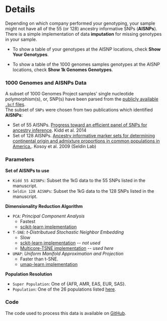 # Details

Depending on which company performed your genotyping, your sample might not have all of the 55 (or 128) ancestry informative SNPs (**AISNPs**). There is a simple implementation of data **imputation** for missing genotypes in your sample.

* To show a table of your genotypes at the AISNP locations, check **Show Your Genotypes**.

* To show a table of the 1000 genomes samples genotypes at the AISNP locations, check **Show 1k Genomes Genotypes**.

### 1000 Genomes and AISNPs Data

A subset of 1000 Genomes Project samples' single nucleotide polymorphism(s), or, SNP(s) have been parsed from the [publicly available `.bcf` files](ftp.1000genomes.ebi.ac.uk/vol1/ftp/release/20130502/supporting/bcf_files/).  
The subset of `SNPs` were chosen from two publications which identified **AISNPs**:
  * Set of 55 AISNPs. [Progress toward an efficient panel of SNPs for ancestry inference](https://www.ncbi.nlm.nih.gov/pubmed?db=pubmed&cmd=Retrieve&dopt=citation&list_uids=24508742). Kidd et al. 2014
  * Set of 128 AISNPs. [Ancestry informative marker sets for determining continental origin and admixture proportions in common populations in America.](https://www.ncbi.nlm.nih.gov/pubmed?cmd=Retrieve&dopt=citation&list_uids=18683858). Kosoy et al. 2009 (Seldin Lab)

### Parameters
**Set of AISNPs to use**  
* `Kidd 55 AISNPs`: Subset the 1kG data to the 55 SNPs listed in the manuscript.
* `Seldin 128 AISNPs`: Subset the 1kG data to the 128 SNPs listed in the manuscript.

**Dimensionality Reduction Algorithm**
* `PCA`: *Principal Component Analysis*
  * Fastest
  * [scikit-learn implementation](https://scikit-learn.org/stable/modules/generated/sklearn.decomposition.PCA.html)
* `T-SNE`: *t-Distributued Stochastic Neighbor Embedding*
  * Slow
  * [sckit-learn implementation](https://scikit-learn.org/stable/modules/generated/sklearn.manifold.TSNE.html) -- *not used*
  * [Multicore-TSNE implementation](https://github.com/DmitryUlyanov/Multicore-TSNE) -- *used here*
* `UMAP`: *Uniform Manifold Approximation and Projection*
  * Faster than t-SNE.
  * [umap-learn implementation](https://umap-learn.readthedocs.io/en/latest/)

**Population Resolution**
* `Super Population`: One of {AFR, AMR, EAS, EUR, SAS}.
* `Population`: One of the 26 populations listed [here](http://www.internationalgenome.org/faq/which-populations-are-part-your-study/).

### Code  
The code used to process this data is available on [GitHub](https://github.com/arvkevi/ezncstry).